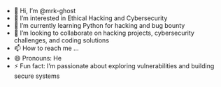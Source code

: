 - 👋 Hi, I’m @mrk-ghost
- 👀 I’m interested in Ethical Hacking and Cybersecurity
- 🌱 I’m currently learning Python for hacking and bug bounty
- 💞️ I’m looking to collaborate on hacking projects, cybersecurity challenges, and coding solutions
- 📫 How to reach me ...
- 😄 Pronouns: He
- ⚡ Fun fact: I’m passionate about exploring vulnerabilities and building secure systems

<!---
mrk-ghost/mrk-ghost is a ✨ special ✨ repository because its `README.md` (this file) appears on your GitHub profile.
You can click the Preview link to take a look at your changes.
--->
